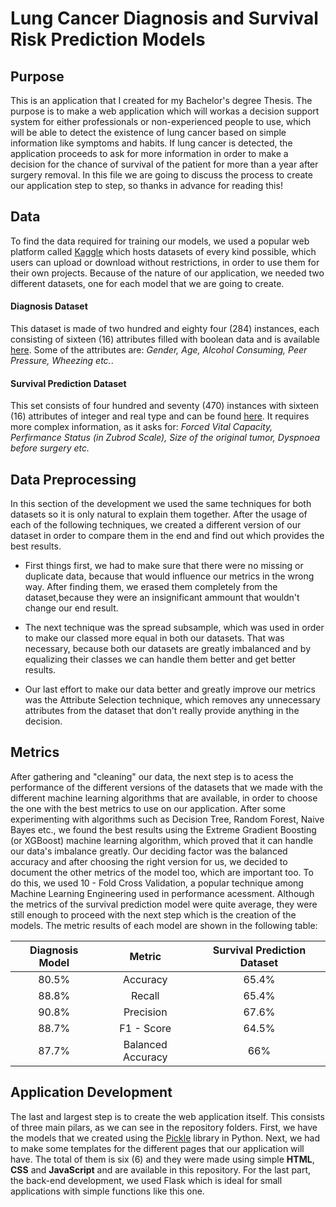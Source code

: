 # Lung Cancer Diagnosis and Survival Risk Prediction Models


## Purpose

This is an application that I created for my Bachelor's degree Thesis. The purpose is to make a web application which will workas a decision support system for either professionals or 
non-experienced people to use, which will be able to detect the existence of lung cancer based on simple information like symptoms and habits. If lung cancer is 
detected, the application proceeds to ask for more information in order to make a decision for the chance of survival of the patient for more than a year after surgery removal. In this file we are going to discuss the 
process to create our application step to step, so thanks in advance for reading this!


## Data

To find the data required for training our models, we used a popular web platform called [Kaggle](kaggle.com) which hosts datasets of every kind possible, which users can upload or download without restrictions, in order
to use them for their own projects. Because of the nature of our application, we needed two different datasets, one for each model that we are going to create. 


#### Diagnosis Dataset

This dataset is made of two hundred and eighty four (284) instances, each consisting of sixteen (16) attributes filled with boolean data and is available [here](https://www.kaggle.com/datasets/mysarahmadbhat/lung-cancer).
Some of the attributes are: _Gender, Age, Alcohol Consuming, Peer Pressure, Wheezing etc._.


#### Survival Prediction Dataset

This set consists of four hundred and seventy (470) instances with sixteen (16) attributes of integer and real type and can be found [here](https://www.kaggle.com/datasets/sid321axn/thoraric-surgery). It requires more 
complex information, as it asks for: _Forced Vital Capacity, Perfirmance Status (in Zubrod Scale), Size of the original tumor, Dyspnoea before surgery etc._


## Data Preprocessing

In this section of the development we used the same techniques for both datasets so it is only natural to explain them together. After the usage of each of the following techniques, we created a different version of our
dataset in order to compare them in the end and find out which provides the best results.

- First things first, we had to make sure that there were no missing or duplicate data, because that would influence our metrics in the wrong way.
After finding them, we erased them completely from the dataset,because they were an insignificant ammount that wouldn't change our end result.

* The next technique was the spread subsample, which was used in order to make our classed more equal in both our datasets. That was necessary, because both our datasets are greatly imbalanced and by equalizing their classes 
we can handle them better and get better results.

+ Our last effort to make our data better and greatly improve our metrics was the Attribute Selection technique, which removes any unnecessary attributes from the dataset that don't really provide anything in the decision.


## Metrics

After gathering and "cleaning" our data, the next step is to acess the performance of the different versions of the datasets that we made with the different machine learning algorithms that are available,
in order to choose the one with the best metrics to use on our application. After some experimenting with algorithms such as Decision Tree, Random Forest, Naive Bayes etc., we found the best results using the 
Extreme Gradient Boosting (or XGBoost) machine learning algorithm, which proved that it can handle our data's imbalance greatly. Our deciding factor was the balanced accuracy and after choosing the right version for us,
we decided to document the other metrics of the model too, which are important too. To do this, we used 10 - Fold Cross Validation, a popular technique among Machine Learning Engineering used in performance acessment. 
Although the metrics of the survival prediction model were quite average, they were still enough to proceed with the next step which is the creation of the models. The metric results of each model are shown in the 
following table:

| Diagnosis Model | Metric            | Survival Prediction Dataset |
| :-------------: | :---------------: | :-------------------------: |
|    80.5%        | Accuracy          | 65.4%                       |
|    88.8%        | Recall            | 65.4%                       |
|    90.8%        | Precision         | 67.6%                       |
|    88.7%        | F1 - Score        | 64.5%                       |
|    87.7%        | Balanced Accuracy | 66%                         |


## Application Development

The last and largest step is to create the web application itself. This consists of three main pilars, as we can see in the repository folders. First, we have the models that we created using the [Pickle](https://docs.python.org/3/library/pickle.html)
library in Python. Next, we had to make some templates for the different pages that our application will have. The total of them is six (6) and they were made using simple **HTML**, **CSS** and **JavaScript** and are available in
this repository. For the last part, the back-end development, we used Flask which is ideal for small applications with simple functions like this one. 








